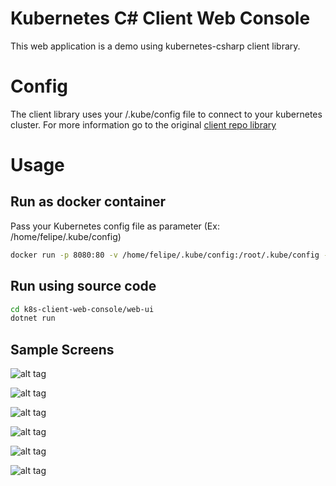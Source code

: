 # Kubernetes C# Client Web Console
This web application is a demo using kubernetes-csharp client library.

# Config

The client library uses your /.kube/config file to connect to your kubernetes cluster. For more information go to the original [client repo library](https://github.com/kubernetes-client/csharp)


# Usage

## Run as docker container

Pass your Kubernetes config file as parameter (Ex: /home/felipe/.kube/config)

```sh
docker run -p 8080:80 -v /home/felipe/.kube/config:/root/.kube/config --name k8s-explorer felipecembranelli/k8s-tools:k8s-explorer
```

## Run using source code

```sh
cd k8s-client-web-console/web-ui
dotnet run
```

## Sample Screens

![alt tag](https://github.com/felipecembranelli/k8s-client-web-console/doc/blob/master/cluster.png)

![alt tag](https://github.com/felipecembranelli/k8s-client-web-console/doc/blob/master/namespaces.png)

![alt tag](https://github.com/felipecembranelli/k8s-client-web-console/doc/blob/master/nodes.png)

![alt tag](https://github.com/felipecembranelli/k8s-client-web-console/doc/blob/master/pods.png)

![alt tag](https://github.com/felipecembranelli/k8s-client-web-console/doc/blob/master/pod-detail.png)

![alt tag](https://github.com/felipecembranelli/k8s-client-web-console/doc/blob/master/logs.png)

